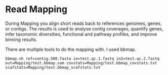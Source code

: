 # Read Mapping

During Mapping you align short reads back to references genomes, genes, or contigs. The results is used to analyse contig coverages, quantify genes, infer taxonomic diversities, functional and pathway profiles, and improve binning results. 

There are multiple tools to do the mapping with. I used bbmap.

```
bbmap.sh ref=contig.500.fasta in=test.qc.1.fastq in2=test.qc.2.fastq out=Mapping/test.bbmap.sam covstats=Mapping/test.bbmap_covstats.txt scafstats=Mapping/test.bbmap_scafstats.txt
```
